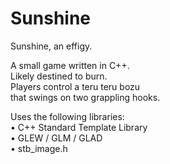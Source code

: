 # Sunshine
Sunshine, an effigy.

A small game written in C++.  
Likely destined to burn.  
Players control a teru teru bozu  
that swings on two grappling hooks.  

Uses the following libraries:  
• C++ Standard Template Library  
• GLEW / GLM / GLAD  
• stb_image.h  
